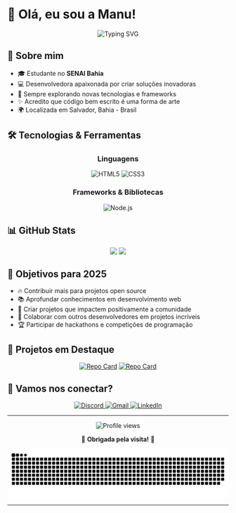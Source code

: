 # 👋 Olá, eu sou a **Manu**! 

<div align="center">
  <img src="https://readme-typing-svg.herokuapp.com?font=Fira+Code&size=22&duration=3000&pause=1000&color=70A5FD&center=true&vCenter=true&width=440&lines=Desenvolvedora+em+constante+evolução;Apaixonada+por+tecnologia;Sempre+aprendendo+algo+novo!" alt="Typing SVG" />
</div>

## 🚀 Sobre mim

- 🎓 Estudante no **SENAI Bahia** 
- 💻 Desenvolvedora apaixonada por criar soluções inovadoras
- 🌱 Sempre explorando novas tecnologias e frameworks
- ✨ Acredito que código bem escrito é uma forma de arte
- 🌍 Localizada em Salvador, Bahia - Brasil

## 🛠️ Tecnologias & Ferramentas

<div align="center">

### Linguagens
![HTML5](https://img.shields.io/badge/HTML5-E34F26?style=for-the-badge&logo=html5&logoColor=white)
![CSS3](https://img.shields.io/badge/CSS3-1572B6?style=for-the-badge&logo=css3&logoColor=white)

### Frameworks & Bibliotecas
![Node.js](https://img.shields.io/badge/Node.js-43853D?style=for-the-badge&logo=node.js&logoColor=white)

</div>

## 📊 GitHub Stats

<div align="center">
  <img height="180em" src="https://github-readme-stats.vercel.app/api?username=MANUELLA2504&show_icons=true&theme=tokyonight&include_all_commits=true&count_private=true"/>
  <img height="180em" src="https://github-readme-stats.vercel.app/api/top-langs/?username=MANUELLA2504&layout=compact&langs_count=8&theme=tokyonight"/>
</div>

## 🎯 Objetivos para 2025

- 🔥 Contribuir mais para projetos open source
- 📚 Aprofundar conhecimentos em desenvolvimento web
- 🌟 Criar projetos que impactem positivamente a comunidade
- 🤝 Colaborar com outros desenvolvedores em projetos incríveis
- 🏆 Participar de hackathons e competições de programação

## 🌈 Projetos em Destaque

<div align="center">
  
  [![Repo Card](https://github-readme-stats.vercel.app/api/pin/?username=MANUELLA2504&repo=seu-projeto-1&theme=tokyonight)](https://github.com/MANUELLA2504/seu-projeto-1)
  [![Repo Card](https://github-readme-stats.vercel.app/api/pin/?username=MANUELLA2504&repo=seu-projeto-2&theme=tokyonight)](https://github.com/MANUELLA2504/seu-projeto-2)
  
</div>

## 💬 Vamos nos conectar?

<div align="center">
  <a href="https://discord.com/users/seu-id-discord" target="_blank">
    <img src="https://img.shields.io/badge/Discord-7289DA?style=for-the-badge&logo=discord&logoColor=white" alt="Discord"/>
  </a>
  <a href="mailto:manuella.rosario@ba.estudante.senai.br" target="_blank">
    <img src="https://img.shields.io/badge/Gmail-D14836?style=for-the-badge&logo=gmail&logoColor=white" alt="Gmail"/>
  </a>
  <a href="https://www.linkedin.com/in/seu-perfil-linkedin" target="_blank">
    <img src="https://img.shields.io/badge/LinkedIn-0077B5?style=for-the-badge&logo=linkedin&logoColor=white" alt="LinkedIn"/>
  </a>
</div>

---

<div align="center">
  <img src="https://komarev.com/ghpvc/?username=MANUELLA2504&color=blueviolet&style=flat-square&label=Profile+Views" alt="Profile views" />
  
  💜 **Obrigada pela visita!** 💜
  
  <img src="https://raw.githubusercontent.com/platane/snk/output/github-contribution-grid-snake-dark.svg" alt="Snake animation" />
</div>

---
